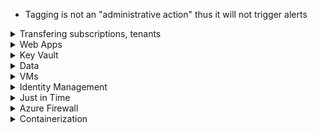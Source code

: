 - Tagging is not an "administrative action" thus it will not trigger alerts

<details>
  <summary> Transfering subscriptions, tenants </summary>
  
- **What perm to transfer subscription to new tenant?** = Owner
- **How to transfer billing ownership?** - Azure portal

</details>
  
<details>
  <summary> Web Apps </summary>

# Web Apps

- **Mutual authentication - how?**
    - TLS 1.2
    - Turn on incoming client certificates protocol setting for the Web App
- **Have a web app use a cert - how?**
    - 1. Security team uploads a certificate to the Web App
    - 2. Developer team updates the app settings for the Web App using `WEBSITE_LOAD_CERTIFICATES`
    - `az webapp config appsettings set --name myApp --resource-group rgApp --settings WEBSITE_LOAD_CERTIFICATES=<comma-separated-certificate-thumbprints>`

</details>
  
<details>
  <summary> Key Vault </summary>

# Key Vault

- **Soft-delete length?** - 90 days
- **Default settings** - can delete, can purge (i.e. soft-delete is not enabled)
- **After an object is soft-deleted, can it still be accessed?** - No, has to be restored to be accessible
- **After an object is soft-deleted, can you still see that it exists as soft-deleted?** - Yes, it shows up in lists of the resources
- **When soft-delete is enabled, can you actually hard delete?** - Yes
- **When soft-delete is enabled, how do you prevent hard delete?** - Enable purge protection
- **How to create automation runbook to rotate storage account keys and save to AKV?**
    - Create automation account
    - Import the AzureRM Powershell modules into the account 
    - Create a connection resource in the Automation Account
    - Run the `Set-AzureRmKeyVaultAccessPolicy` cmdlet

</details>
  
<details>
  <summary> Data </summary>
  
# Azure SQL and Web Apps

- **Want to have secure access from web app to Azure SQL but also authenticate Azure AD users - how?**
    - AAD System Managed Identity
    - AAD User Assigned Managed Identity
    - Create contained users in Azure SQL database
- **Different ways to authenticate in SSMS?**
    - AAD Integrated - use when you are already logged in to your Windows or AAD domain
    - AAD Password - use when you want to use your Windows credentials but your local machine is not joined with the domain
    - AAD MFA (interactive)
  
# Cosmos DB

**What permissions needed to grant web app work w CosmosDB?**
    - CosmosDB: Create database users and generate resource tokens
    - Web App: Authenticate AD Users and relay resource tokens

</details>
  
<details>
  <summary> VMs </summary>
  
# VMs 

- **How to capture all network packets sent to a VM?** - Network Watcher and **variable packet capture**

### Template and Policies namespaces
- **Deploying Anti-malware?**
    - Microsoft.Compute/virtualMachines/extensions/type == **IaaSAntiMalware**
    - Microsoft.Compute/virtualMachines/extensions/publisher == **Microsoft.Azure/IaaSAntiMalware**
- **Disks for VMs are under `Microsoft.Compute/disks`**
- **Resource groups?** - Microsoft.Resources/subscriptions/resourceGroups
- **Just in time requirements?**
    - Microsoft.Security/locations/jitNetworkAccessPolicies/initiate/action
    - Microsoft.Compute/virtualMachines/read

### Security Application Controls

- **Part of Security Center, aka adaptive application controls**
    - https://docs.microsoft.com/en-us/azure/security-center/security-center-adaptive-application
    - Requires Azure Defender for servers
    - Supported on Azure VMs, on-prem, Azure Arc enabled VMs    
- **Permissions:  req'd for Security Application Controls?**
    - Contributor and Security Admin - edit, list
    - Security Reader, Reader - view groups and lists of known-safe apps
- **How to prevent unwanted software running on VMs?** = Azure Security Application Controls
- **How to block attempts to run malicious apps?** = Azure Security Application Controls

-------------------------------------------
### Log Analytics integration 

- **How to ensure that System event logs from VMs are logged in LAW?** - LAW -> Advanced Settings -> Data -> Windows Event Logs -> Enter "System"
- **How to deploy LAW to all VMs?** 
    - enable Automatic provisioning (once enabled, it is enabled on all existing and new VMs)
    - Off by default
    - Automatic provisioning is "strongly recommended" (source: https://docs.microsoft.com/en-us/azure/security-center/security-center-enable-data-collection)
- **ARM Template settings for Log Analytics deployment w VM?**
    - settings: workspaceId
    - protectedSettings: workspaceKey
    - https://docs.microsoft.com/en-us/azure/virtual-machines/extensions/oms-windows
- **Ensure LAW only has certain VMs in it**
    - Create a new computer group
    - Create a new scope configuration and include the computer group (can include other groups as well if needed)
    - Apply the scope to your LAW solution (one solution can only have one scope)

-------------------------------------------
### Disk encryption 

- **Azure Key Vault is regional **
- **Can VM1 use Azure Disk Encryption?** - Yes, as long as "Allow trusted Microsoft services to bypass this firewall" is enabled for your Key Vault
- **Disk encryption requirements?** - Cannot use A-series VMs
- **How to enable disk encryption?**
    1. Create an Azure Key Vault
    2. Configure an Azure Key Vault access policy
    3. Run `Set-AzVMDiskEncryptionExtension`
    - https://docs.microsoft.com/en-us/azure/security/fundamentals/azure-disk-encryption-vms-vmss
    - https://docs.microsoft.com/en-us/azure/virtual-machines/linux/disk-encryption-overview

</details>

<details>
  <summary> Identity Management  </summary>
  
# Identity Management

**Have 1 dynamic group for all users and devices. What is best practice?** - 2 new groups, 1 for users and 1 for devices

**How to enable passwordless access?** - Use *one* of these:
- Windows Hello for Business
- Microsoft Authenticator app
- FIDO2 security keys

## AD Joining config

**By default, 3 entities get added to an AD joined device's Local Administrators group** - 
- Azure AD global Administrator
- Azure AD Device Administrator
- User performing the AD join process

You can specify additional in setup

## MFA

- **Require MFA for Azure portal?** - Tenant -> Security -> Conditional Access -> New Policy -> Cloud Apps -> Select users -> Grant -> Require MFA
- **User belongs to Grp1 which is marked `Include` for MFA and user belongs to Grp2 which is marked `Exclude` for MFA. Who wins?** Exclude wins - user will not be prompted for MFA
- **How to enable / change MFA?** - In portal, search for Multi-Factor Authentication
- **How to block/unblock users?** - In portal, search for Multi-Factor Authentication -> Block/Unblock users
- **How to enable / set up fraud, fraud blocked sign-ins?** - Multi-Factor Authentication -> Fraud Alert
- **Set up custom caller ID? Change # of PIN attempts?** - Multi-Factor Authentication -> Phone call settings
- **One time bypass?** - Multi-Factor Authentication -> One-time bypass
- **Caching?** - Multi-Factor Authentication -> Caching
- **Activity report?** - Multi-Factor Authentication -> Activity Report
    - Lab 4 - https://github.com/MicrosoftLearning/AZ500-AzureSecurityTechnologies/blob/master/Instructions/Labs/LAB_04_MFAConditionalAccessandAADIdentityProtection.md
    1. Assign P2 license to the user
    2. In portal, go to Tenant -> Security -> and click on **Additional cloud-based MFA settings**
    3. Configure it, then click Save
    4. Go to Users blade -> Click on **Multi-factor Authentication** at the top
    5. Configure
- **How to set up Trusted IPs?**
    - Option 1: 
      - 1. In portal, search for trusted IPs
      - 2. Click on Azure Named Locations
    - Option 2: 
      - 1. In portal, go to Tenant -> Users -> Click on **Multi-factor Authentication** at the top
      - 2. Click on **service settings**

## Priviliged Identity Management

- **Requirements?**
    - P2
    - Global administrator
- **Can a user in a group that is marked as the Approvers for a privilege approve their own request?**
  - No, you cannot approve your own requests regardless
- **Grant someone privileged role use for a period**
    - 1. Portal -search for Privileged...
    - 2. Manage -> AD Roles -> Roles and assign
- **Prevent permanent eligible assignment?**
    - 1. Portal -search for Privileged...
    - 2. Manage -> AD Roles -> Roles and assign
    - 3. Click on the role you want
    - 4. Click on **Settings** and make changes to "Allow permanent eligible assignment"
- **Change maximum length of assignment (i.e. time)?**
    - 1. Portal -search for Privileged...
    - 2. Manage -> AD Roles -> Roles and assign
    - 3. Click on the role you want
    - 4. Click on **Settings** and make changes to "Allow permanent eligible assignment" and "Allow permanent active assignment"

## Dynamic Groups

- Queries are not case sensitive
- Can use * as wildcard: "\*on" matches on anything that ends in "on" 

</details>

<details>
  <summary> Just in Time </summary>

# Just in Time

- Just in time requires "Standard" version of Security Center, not default of Basic  
- Requires an NSG "somewhere" - can be attached to subnet or NIC 

</details>

<details>
  <summary> Azure Firewall  </summary>
  
- Azure Firewall requires that you create a new subnet first named `AzureFirewallSubnet`
- **How to record all Azure Firewall logs?** - Diagnostics settings - https://docs.microsoft.com/en-us/azure/firewall/firewall-diagnostics

</details>

  
<details>
  <summary> Containerization </summary>

# Kubernetes

- **Want to deploy K8s cluster and allow AAD users to auth - how?**
1. Create server application
2. Create client application
3. Deploy the cluster
4. Create an RBAC binding

</details>
